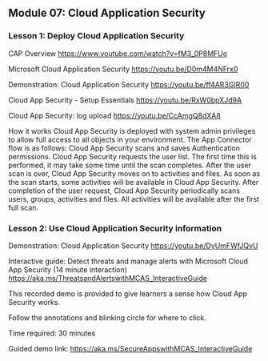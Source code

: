 ## Module 07: Cloud Application Security

### Lesson 1: Deploy Cloud Application Security

CAP Overview
https://www.youtube.com/watch?v=fM3_0P8MFUo

Microsoft Cloud Application Security
https://youtu.be/D0m4M4NFrx0

Demonstration: Cloud Application Security
https://youtu.be/ff4AR3GIR00

Cloud App Security - Setup Essentials
https://youtu.be/RxW0bpXJd9A

Cloud App Security: log upload
https://youtu.be/CcAmgQ8dXA8

How it works
Cloud App Security is deployed with system admin privileges to allow full access to all objects in your environment. The App Connector flow is as follows:
Cloud App Security scans and saves Authentication permissions.
Cloud App Security requests the user list. The first time this is performed, it may take some time until the scan completes. After the user scan is over, Cloud App Security moves on to activities and files. As soon as the scan starts, some activities will be available in Cloud App Security.
After completion of the user request, Cloud App Security periodically scans users, groups, activities and files. All activities will be available after the first full scan.

### Lesson 2: Use Cloud Application Security information

Demonstration: Cloud Application Security 
https://youtu.be/DyUmFWfJQvU


Interactive guide: Detect threats and manage alerts with Microsoft Cloud App Security (14 minute interaction)
https://aka.ms/ThreatsandAlertswithMCAS_InteractiveGuide

This recorded demo is provided to give learners a sense how Cloud App Security works.

Follow the annotations and blinking circle for where to click.

Time required: 30 minutes
  
Guided demo link: https://aka.ms/SecureAppswithMCAS_InteractiveGuide
